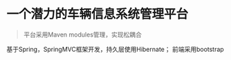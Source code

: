 # 一个潜力的车辆信息系统管理平台

> 平台采用Maven modules管理，实现松耦合

基于Spring，SpringMVC框架开发，持久层使用Hibernate；
前端采用bootstrap

